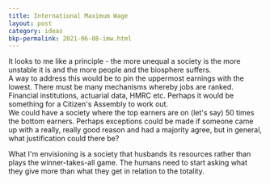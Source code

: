 ```yaml
---
title: International Maximum Wage
layout: post
category: ideas
bkp-permalink: 2021-06-08-imw.html
---
```


It looks to me like a principle - the more unequal a society is the more unstable it is and the more people and the biosphere suffers.  
A way to address this would be to pin the uppermost earnings with the lowest. There must be many mechanisms whereby jobs are ranked. Financial institutions, actuarial data, HMRC etc. Perhaps it would be something for a Citizen's Assembly to work out.  
We could have a society where the top earners are on (let's say) 50 times the bottom earners. Perhaps exceptions could be made if someone came up with a really, really good reason and had a majority agree, but in general, what justification could there be?

What I'm envisioning is a society that husbands its resources rather than plays the winner-takes-all game. The humans need to start asking what they give more than what they get in relation to the totality.

